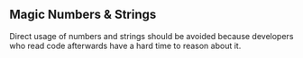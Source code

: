 ## Magic Numbers & Strings

Direct usage of numbers and strings should be avoided because developers who read code afterwards have a hard time to reason about it.
